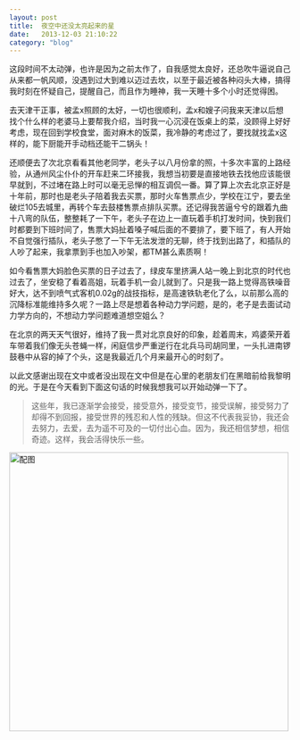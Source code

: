 ```yaml
---
layout: post
title:  夜空中还没太亮起来的星
date:   2013-12-03 21:10:22
category: "blog"
---
```


这段时间不太动弹，也许是因为之前太作了，自我感觉太良好，还总吹牛逼说自己从来都一帆风顺，没遇到过大到难以迈过去坎，以至于最近被各种闷头大棒，搞得我时刻在怀疑自己，提醒自己，而且作为睡神，我一天睡十多个小时还觉得困。

去天津干正事，被孟x照顾的太好，一切也很顺利，孟x和嫂子问我来天津以后想找个什么样的老婆马上要帮我介绍，当时我一心沉浸在饭桌上的菜，没顾得上好好考虑，现在回到学校食堂，面对麻木的饭菜，我冷静的考虑过了，要找就找孟x这样的，能下厨能开手动档还能干二锅头！

还顺便去了次北京看看其他老同学，老头子以八月份拿的照，十多次丰富的上路经验，从通州风尘仆仆的开车赶来二环接我，我想当初要是直接地铁去找他应该能很早就到，不过堵在路上时可以毫无忌惮的相互调侃一番。算了算上次去北京正好是十年前，那时也是老头子陪着我去买票，那时火车售票点少，学校在江宁，要去坐破烂105去城里，再转个车去鼓楼售票点排队买票。还记得我苦逼兮兮的跟着九曲十八弯的队伍，整整耗了一下午，老头子在边上一直玩着手机打发时间，快到我们时都要到下班时间了，售票大妈扯着嗓子喊后面的不要排了，要下班了，有人开始不自觉强行插队，老头子憋了一下午无法发泄的无聊，终于找到出路了，和插队的人吵了起来，我拿票到手也加入吵架，都TM甚么素质啊！

如今看售票大妈脸色买票的日子过去了，绿皮车里挤满人站一晚上到北京的时代也过去了，坐安稳了看着高姐，玩着手机一会儿就到了。只是我一路上觉得高铁噪音好大，达不到喷气式客机0.02g的战技指标，是高速铁轨老化了么，以前那么高的沉降标准能维持多久呢？一路上尽是想着各种动力学问题，是的，老子是去面试动力学方向的，不想动力学问题难道想空姐么？

在北京的两天天气很好，维持了我一贯对北京良好的印象，趁着周末，鸡婆荣开着车带着我们像无头苍蝇一样，闲庭信步严重逆行在北兵马司胡同里，一头扎进南锣鼓巷中从容的掉了个头，这是我最近几个月来最开心的时刻了。

以此文感谢出现在文中或者没出现在文中但是在心里的老朋友们在黑暗前给我黎明的光。于是在今天看到下面这句话的时候我想我可以开始动弹一下了。

> 这些年，我已逐渐学会接受，接受意外，接受变节，接受误解，接受努力了却得不到回报，接受世界的残忍和人性的残缺。但这不代表我妥协，我还会去努力，去爱，去为遥不可及的一切付出心血。因为，我还相信梦想，相信奇迹。这样，我会活得快乐一些。

<a href="http://www.flickr.com/photos/25745451@N07/11189126963/" title="Flickr 上 小火﹏~~﹋ 的 配图"><img src="https://farm8.staticflickr.com/7307/11189126963_efccd1abd7_o.jpg" width="500" height="500" alt="配图"></a>



